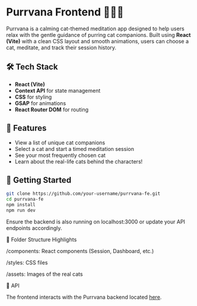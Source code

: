 # Purrvana Frontend 🧘‍⬛✨

Purrvana is a calming cat-themed meditation app designed to help users relax with the gentle guidance of purring cat companions. Built using **React (Vite)** with a clean CSS layout and smooth animations, users can choose a cat, meditate, and track their session history.

## 🛠 Tech Stack

- **React (Vite)**
- **Context API** for state management
- **CSS** for styling
- **GSAP** for animations
- **React Router DOM** for routing

## 📸 Features

- View a list of unique cat companions
- Select a cat and start a timed meditation session
- See your most frequently chosen cat
- Learn about the real-life cats behind the characters!

## 🚀 Getting Started

```bash
git clone https://github.com/your-username/purrvana-fe.git
cd purrvana-fe
npm install
npm run dev
```

Ensure the backend is also running on localhost:3000 or update your API endpoints accordingly.

📁 Folder Structure Highlights

/components: React components (Session, Dashboard, etc.)

/styles: CSS files

/assets: Images of the real cats

🔗 API

The frontend interacts with the Purrvana backend located [here](https://github.com/nvnatasha/purrvana-be).
